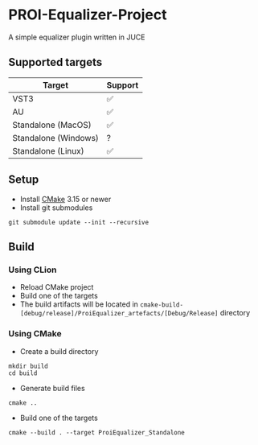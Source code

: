 # PROI-Equalizer-Project

A simple equalizer plugin written in JUCE

## Supported targets

| Target             | Support |
|--------------------|---------|
| VST3               | ✅       |
| AU                 | ✅       |
| Standalone (MacOS) | ✅       |
| Standalone (Windows) | ?       |
| Standalone (Linux) | ✅       |

## Setup
- Install [CMake](https://cmake.org/download/) 3.15 or newer 
- Install git submodules
```
git submodule update --init --recursive
```

## Build
### Using CLion
- Reload CMake project
- Build one of the targets 
- The build artifacts will be located in `cmake-build-[debug/release]/ProiEqualizer_artefacts/[Debug/Release]` directory

### Using CMake
- Create a build directory
```
mkdir build
cd build
```
- Generate build files
```
cmake ..
```
- Build one of the targets
```
cmake --build . --target ProiEqualizer_Standalone
```